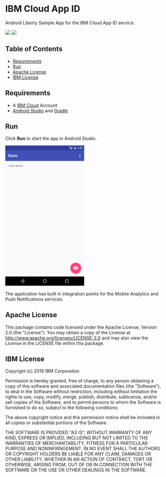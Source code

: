 # IBM Cloud App ID
Android Liberty Sample App for the IBM Cloud App ID service.

[![](https://img.shields.io/badge/ibm%20cloud-powered-blue.svg)](https://www.ibm.com/cloud/)
[![](https://img.shields.io/badge/platform-android-lightgrey.svg?style=flat)](https://developer.android.com/index.html)

<!---
[![Codacy][img-codacy]][url-codacy]
[![Version][img-version]][url-repo]
[![DownloadsMonthly][img-downloads-monthly]][url-repo]
[![DownloadsTotal][img-downloads-total]][url-repo]
[![License][img-license]][url-repo]
[![GithubWatch][img-github-watchers]][url-github-watchers]
[![GithubStars][img-github-stars]][url-github-stars]
[![GithubForks][img-github-forks]][url-github-forks]
-->

## Table of Contents
* [Requirements](#requirements)
* [Run](#run)
* [Apache License](#apache-license)
* [IBM License](#ibm-license)

## Requirements

* A [IBM Cloud](https://www.ibm.com/cloud/) Account
* [Android Studio](https://developer.android.com/studio/index.html) and [Gradle](https://gradle.org/gradle-download/)

## Run

Click **Run** to start the app in Android Studio.

<img src="README_Images/basic.png" alt="Basic App Screenshot" width="250px"/>

The application has built in integration points for the Mobile Analytics and Push Notifications services.

## Apache License
This package contains code licensed under the Apache License, Version 2.0 (the "License"). You may obtain a copy of the License at http://www.apache.org/licenses/LICENSE-2.0 and may also view the License in the LICENSE file within this package.

## IBM License
Copyright (c) 2018 IBM Corporation

Permission is hereby granted, free of charge, to any person obtaining a copy of this software and associated documentation files (the "Software"), to deal in the Software without restriction, including without limitation the rights to use, copy, modify, merge, publish, distribute, sublicense, and/or sell copies of the Software, and to permit persons to whom the Software is furnished to do so, subject to the following conditions:

The above copyright notice and this permission notice shall be included in all copies or substantial portions of the Software.

THE SOFTWARE IS PROVIDED "AS IS", WITHOUT WARRANTY OF ANY KIND, EXPRESS OR IMPLIED, INCLUDING BUT NOT LIMITED TO THE WARRANTIES OF MERCHANTABILITY, FITNESS FOR A PARTICULAR PURPOSE AND NONINFRINGEMENT. IN NO EVENT SHALL THE AUTHORS OR COPYRIGHT HOLDERS BE LIABLE FOR ANY CLAIM, DAMAGES OR OTHER LIABILITY, WHETHER IN AN ACTION OF CONTRACT, TORT OR OTHERWISE, ARISING FROM, OUT OF OR IN CONNECTION WITH THE SOFTWARE OR THE USE OR OTHER DEALINGS IN THE SOFTWARE.
